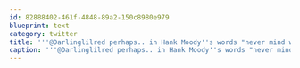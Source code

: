 ```yaml
---
id: 82888402-461f-4848-89a2-150c8980e979
blueprint: text
category: twitter
title: '''@Darlinglilred perhaps.. in Hank Moody''s words "never mind what could go wrong, what could go RIGHT"? ;)'
caption: '''@Darlinglilred perhaps.. in Hank Moody''s words "never mind what could go wrong, what could go RIGHT"? ;)'
---
```

